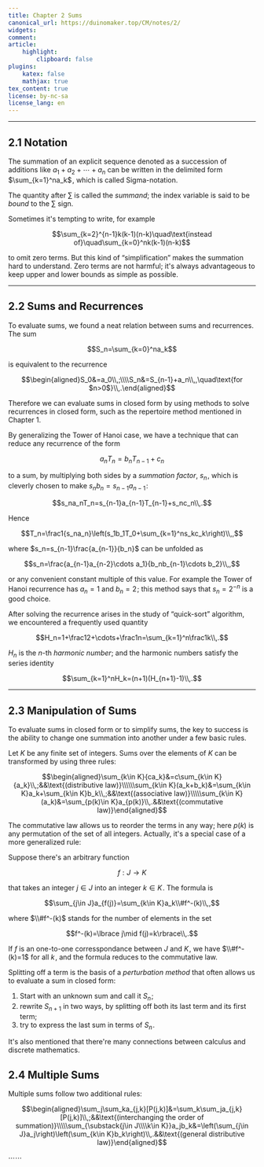 ```yaml
---
title: Chapter 2 Sums
canonical_url: https://duinomaker.top/CM/notes/2/
widgets:
comment:
article:
    highlight:
        clipboard: false
plugins:
    katex: false
    mathjax: true
tex_content: true
license: by-nc-sa
license_lang: en
---
```


---

## 2.1 Notation

The summation of an explicit sequence denoted as a succession of additions like $a_1+a_2+\cdots+a_n$ can be written in the delimited form $\sum_{k=1}^na_k$&hairsp;, which is called Sigma-notation.

The quantity after $\sum$ is called the *summand*; the index variable is said to be *bound* to the $\sum$ sign.

Sometimes it's tempting to write, for example

$$\sum_{k=2}^{n-1}k(k-1)(n-k)\quad\text{instead of}\quad\sum_{k=0}^nk(k-1)(n-k)$$

to omit zero terms. But this kind of “simplification” makes the summation hard to understand. Zero terms are not harmful; it's always advantageous to keep upper and lower bounds as simple as possible.

---

## 2.2 Sums and Recurrences

To evaluate sums, we found a neat relation between sums and recurrences. The sum

$$S_n=\sum_{k=0}^na_k$$

is equivalent to the recurrence

$$\begin{aligned}S_0&=a_0\\,;\\\\S_n&=S_{n-1}+a_n\\,,\quad\text{for $n>0$}\\,.\end{aligned}$$

Therefore we can evaluate sums in closed form by using methods to solve recurrences in closed form, such as the repertoire method mentioned in Chapter 1.

By generalizing the Tower of Hanoi case, we have a technique that can reduce any recurrence of the form

$$a_nT_n=b_nT_{n-1}+c_n$$

to a sum, by multiplying both sides by a *summation factor*, $s_n$&hairsp;, which is cleverly chosen to make $s_nb_n=s_{n-1}a_{n-1}$&hairsp;:

$$s_na_nT_n=s_{n-1}a_{n-1}T_{n-1}+s_nc_n\\,.$$

Hence

$$T_n=\frac1{s_na_n}\left(s_1b_1T_0+\sum_{k=1}^ns_kc_k\right)\\,,$$

where $s_n=s_{n-1}\frac{a_{n-1}}{b_n}$ can be unfolded as

$$s_n=\frac{a_{n-1}a_{n-2}\cdots a_1}{b_nb_{n-1}\cdots b_2}\\,,$$

or any convenient constant multiple of this value. For example the Tower of Hanoi recurrence has $a_n=1$ and $b_n=2$&hairsp;; this method says that $s_n=2^{-n}$ is a good choice.

After solving the recurrence arises in the study of “quick-sort” algorithm, we encountered a frequently used quantity

$$H_n=1+\frac12+\cdots+\frac1n=\sum_{k=1}^n\frac1k\\,.$$

$H_n$ is the $n$-th *harmonic number*; and the harmonic numbers satisfy the series identity

$$\sum_{k=1}^nH_k=(n+1)(H_{n+1}-1)\\,.$$

---

## 2.3 Manipulation of Sums

To evaluate sums in closed form or to simplify sums, the key to success is the ability to change one summation into another under a few basic rules.

Let $K$ be any finite set of integers. Sums over the elements of $K$ can be transformed by using three rules:

$$\begin{aligned}\sum_{k\in K}{ca_k}&=c\sum_{k\in K}{a_k}\\,;&&\text{(distributive law)}\\\\\\sum_{k\in K}(a_k+b_k)&=\sum_{k\in K}a_k+\sum_{k\in K}b_k\\,;&&\text{(associative law)}\\\\\sum_{k\in K}(a_k)&=\sum_{p(k)\in K}a_{p(k)}\\,.&&\text{(commutative law)}\end{aligned}$$

The commutative law allows us to reorder the terms in any way; here $p(k)$ is any permutation of the set of all integers. Actually, it's a special case of a more generalized rule:

Suppose there's an arbitrary function

$$f:J\to K$$

that takes an integer $j\in J$ into an integer $k\in K$&hairsp;. The formula is

$$\sum_{j\in J}a_{f(j)}=\sum_{k\in K}a_k\\#f^-(k)\\,,$$

where $\\#f^-(k)$ stands for the number of elements in the set

$$f^-(k)=\lbrace j\mid f(j)=k\rbrace\\,.$$

If $f$ is an one-to-one corresspondance between $J$ and $K$&hairsp;, we have $\\#f^-(k)=1$ for all $k$&hairsp;, and the formula reduces to the commutative law.

Splitting off a term is the basis of a *perturbation method* that often allows us to evaluate a sum in closed form:

1. Start with an unknown sum and call it $S_n$&hairsp;;
2. rewrite $S_{n+1}$ in two ways, by splitting off both its last term and its first term;
3. try to express the last sum in terms of $S_n$&hairsp;.

It's also mentioned that there're many connections between calculus and discrete mathematics.

## 2.4 Multiple Sums

Multiple sums follow two additional rules:

$$\begin{aligned}\sum_j\sum_ka_{j,k}[P(j,k)]&=\sum_k\sum_ja_{j,k}[P(j,k)]\\,;&&\text{(interchanging the order of summation)}\\\\\sum_{\substack{j\in J\\\\k\in K}}a_jb_k&=\left(\sum_{j\in J}a_j\right)\left(\sum_{k\in K}b_k\right)\\,.&&\text{(general distributive law)}\end{aligned}$$

$\cdots\cdots$